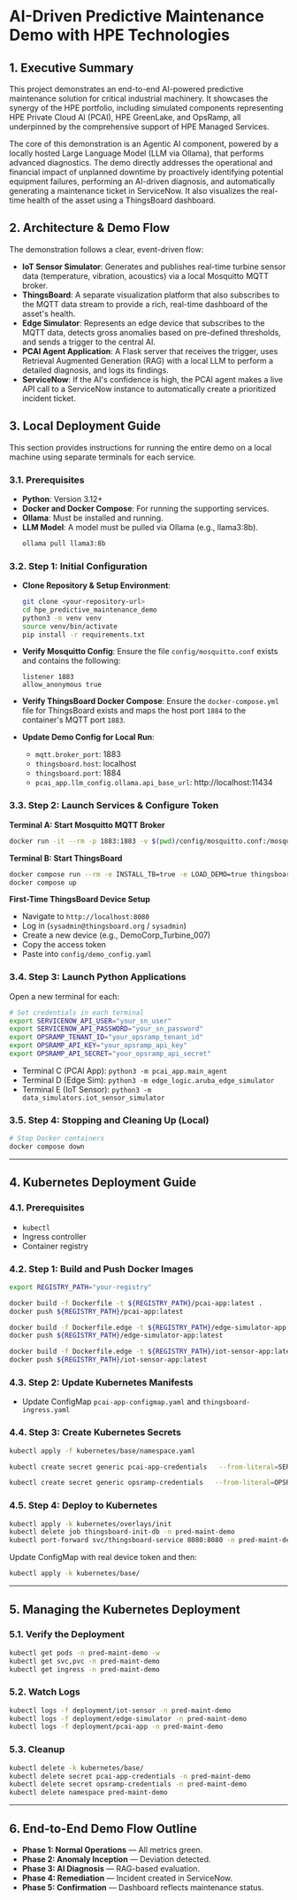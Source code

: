 
# AI-Driven Predictive Maintenance Demo with HPE Technologies

## 1. Executive Summary
This project demonstrates an end-to-end AI-powered predictive maintenance solution for critical industrial machinery. It showcases the synergy of the HPE portfolio, including simulated components representing HPE Private Cloud AI (PCAI), HPE GreenLake, and OpsRamp, all underpinned by the comprehensive support of HPE Managed Services.

The core of this demonstration is an Agentic AI component, powered by a locally hosted Large Language Model (LLM via Ollama), that performs advanced diagnostics. The demo directly addresses the operational and financial impact of unplanned downtime by proactively identifying potential equipment failures, performing an AI-driven diagnosis, and automatically generating a maintenance ticket in ServiceNow. It also visualizes the real-time health of the asset using a ThingsBoard dashboard.

## 2. Architecture & Demo Flow
The demonstration follows a clear, event-driven flow:

- **IoT Sensor Simulator**: Generates and publishes real-time turbine sensor data (temperature, vibration, acoustics) via a local Mosquitto MQTT broker.
- **ThingsBoard**: A separate visualization platform that also subscribes to the MQTT data stream to provide a rich, real-time dashboard of the asset's health.
- **Edge Simulator**: Represents an edge device that subscribes to the MQTT data, detects gross anomalies based on pre-defined thresholds, and sends a trigger to the central AI.
- **PCAI Agent Application**: A Flask server that receives the trigger, uses Retrieval Augmented Generation (RAG) with a local LLM to perform a detailed diagnosis, and logs its findings.
- **ServiceNow**: If the AI's confidence is high, the PCAI agent makes a live API call to a ServiceNow instance to automatically create a prioritized incident ticket.

## 3. Local Deployment Guide

This section provides instructions for running the entire demo on a local machine using separate terminals for each service.

### 3.1. Prerequisites
- **Python**: Version 3.12+
- **Docker and Docker Compose**: For running the supporting services.
- **Ollama**: Must be installed and running.
- **LLM Model**: A model must be pulled via Ollama (e.g., llama3:8b).
  ```bash
  ollama pull llama3:8b
  ```

### 3.2. Step 1: Initial Configuration

- **Clone Repository & Setup Environment**:
  ```bash
  git clone <your-repository-url>
  cd hpe_predictive_maintenance_demo
  python3 -m venv venv
  source venv/bin/activate
  pip install -r requirements.txt
  ```

- **Verify Mosquitto Config**: Ensure the file `config/mosquitto.conf` exists and contains the following:
  ```
  listener 1883
  allow_anonymous true
  ```

- **Verify ThingsBoard Docker Compose**: Ensure the `docker-compose.yml` file for ThingsBoard exists and maps the host port `1884` to the container's MQTT port `1883`.

- **Update Demo Config for Local Run**:
  - `mqtt.broker_port`: 1883
  - `thingsboard.host`: localhost
  - `thingsboard.port`: 1884
  - `pcai_app.llm_config.ollama.api_base_url`: http://localhost:11434

### 3.3. Step 2: Launch Services & Configure Token

**Terminal A: Start Mosquitto MQTT Broker**
```bash
docker run -it --rm -p 1883:1883 -v $(pwd)/config/mosquitto.conf:/mosquitto/config/mosquitto.conf eclipse-mosquitto
```

**Terminal B: Start ThingsBoard**
```bash
docker compose run --rm -e INSTALL_TB=true -e LOAD_DEMO=true thingsboard-ce
docker compose up
```

**First-Time ThingsBoard Device Setup**
- Navigate to `http://localhost:8080`
- Log in (`sysadmin@thingsboard.org` / `sysadmin`)
- Create a new device (e.g., DemoCorp_Turbine_007)
- Copy the access token
- Paste into `config/demo_config.yaml`

### 3.4. Step 3: Launch Python Applications

Open a new terminal for each:

```bash
# Set credentials in each terminal
export SERVICENOW_API_USER="your_sn_user"
export SERVICENOW_API_PASSWORD="your_sn_password"
export OPSRAMP_TENANT_ID="your_opsramp_tenant_id"
export OPSRAMP_API_KEY="your_opsramp_api_key"
export OPSRAMP_API_SECRET="your_opsramp_api_secret"
```

- Terminal C (PCAI App): `python3 -m pcai_app.main_agent`
- Terminal D (Edge Sim): `python3 -m edge_logic.aruba_edge_simulator`
- Terminal E (IoT Sensor): `python3 -m data_simulators.iot_sensor_simulator`

### 3.5. Step 4: Stopping and Cleaning Up (Local)

```bash
# Stop Docker containers
docker compose down
```

---

## 4. Kubernetes Deployment Guide

### 4.1. Prerequisites
- `kubectl`
- Ingress controller
- Container registry

### 4.2. Step 1: Build and Push Docker Images

```bash
export REGISTRY_PATH="your-registry"

docker build -f Dockerfile -t ${REGISTRY_PATH}/pcai-app:latest .
docker push ${REGISTRY_PATH}/pcai-app:latest

docker build -f Dockerfile.edge -t ${REGISTRY_PATH}/edge-simulator-app:latest .
docker push ${REGISTRY_PATH}/edge-simulator-app:latest

docker build -f Dockerfile.edge -t ${REGISTRY_PATH}/iot-sensor-app:latest .
docker push ${REGISTRY_PATH}/iot-sensor-app:latest
```

### 4.3. Step 2: Update Kubernetes Manifests

- Update ConfigMap `pcai-app-configmap.yaml` and `thingsboard-ingress.yaml`

### 4.4. Step 3: Create Kubernetes Secrets

```bash
kubectl apply -f kubernetes/base/namespace.yaml

kubectl create secret generic pcai-app-credentials   --from-literal=SERVICENOW_API_USER='your_sn_user'   --from-literal=SERVICENOW_API_PASSWORD='your_sn_password'   -n pred-maint-demo

kubectl create secret generic opsramp-credentials   --from-literal=OPSRAMP_TENANT_ID='your_opsramp_tenant_id'   --from-literal=OPSRAMP_API_KEY='your_opsramp_api_key'   --from-literal=OPSRAMP_API_SECRET='your_opsramp_api_secret'   -n pred-maint-demo
```

### 4.5. Step 4: Deploy to Kubernetes

```bash
kubectl apply -k kubernetes/overlays/init
kubectl delete job thingsboard-init-db -n pred-maint-demo
kubectl port-forward svc/thingsboard-service 8080:8080 -n pred-maint-demo
```

Update ConfigMap with real device token and then:

```bash
kubectl apply -k kubernetes/base/
```

---

## 5. Managing the Kubernetes Deployment

### 5.1. Verify the Deployment

```bash
kubectl get pods -n pred-maint-demo -w
kubectl get svc,pvc -n pred-maint-demo
kubectl get ingress -n pred-maint-demo
```

### 5.2. Watch Logs

```bash
kubectl logs -f deployment/iot-sensor -n pred-maint-demo
kubectl logs -f deployment/edge-simulator -n pred-maint-demo
kubectl logs -f deployment/pcai-app -n pred-maint-demo
```

### 5.3. Cleanup

```bash
kubectl delete -k kubernetes/base/
kubectl delete secret pcai-app-credentials -n pred-maint-demo
kubectl delete secret opsramp-credentials -n pred-maint-demo
kubectl delete namespace pred-maint-demo
```

---

## 6. End-to-End Demo Flow Outline

- **Phase 1: Normal Operations** — All metrics green.
- **Phase 2: Anomaly Inception** — Deviation detected.
- **Phase 3: AI Diagnosis** — RAG-based evaluation.
- **Phase 4: Remediation** — Incident created in ServiceNow.
- **Phase 5: Confirmation** — Dashboard reflects maintenance status.
